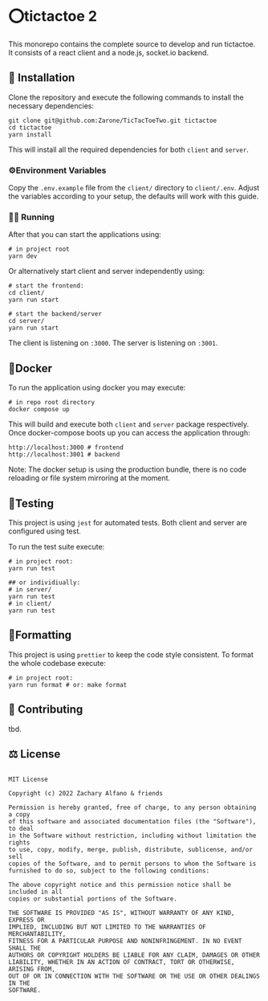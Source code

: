 # ⭕️tictactoe 2

This monorepo contains the complete source to develop and run tictactoe.
It consists of a react client and a node.js, socket.io backend.

## 💾 Installation

Clone the repository and execute the following commands to install the necessary dependencies:

```shell
git clone git@github.com:Zarone/TicTacToeTwo.git tictactoe
cd tictactoe
yarn install
```

This will install all the required dependencies for both `client` and `server`.

### ⚙️Environment Variables

Copy the `.env.example` file from the `client/` directory to `client/.env`.
Adjust the variables according to your setup, the defaults will work with this guide.

### 🏃‍♀️ Running
After that you can start the applications using:

```shell
# in project root
yarn dev
```

Or alternatively start client and server independently using:

```shell
# start the frontend:
cd client/
yarn run start

# start the backend/server
cd server/
yarn run start
```

The client is listening on `:3000`. The server is listening on `:3001`.

## 🐳Docker

To run the application using docker you may execute:

```shell
# in repo root directory
docker compose up
```

This will build and execute both `client` and `server` package respectively.
Once docker-compose boots up you can access the application through:

```shell
http://localhost:3000 # frontend
http://localhost:3001 # backend
```

Note: The docker setup is using the production bundle, there is no code reloading or file system mirroring at the moment.

## 🧪Testing

This project is using `jest` for automated tests. Both client and server are configured using test.

To run the test suite execute:

```shell
# in project root:
yarn run test

## or individiually:
# in server/
yarn run test
# in client/
yarn run test
```

## 🧹Formatting

This project is using `prettier` to keep the code style consistent.
To format the whole codebase execute:

```shell
# in project root:
yarn run format # or: make format
```

## 👥 Contributing

tbd.

## ⚖️️ License

```

MIT License

Copyright (c) 2022 Zachary Alfano & friends

Permission is hereby granted, free of charge, to any person obtaining a copy
of this software and associated documentation files (the "Software"), to deal
in the Software without restriction, including without limitation the rights
to use, copy, modify, merge, publish, distribute, sublicense, and/or sell
copies of the Software, and to permit persons to whom the Software is
furnished to do so, subject to the following conditions:

The above copyright notice and this permission notice shall be included in all
copies or substantial portions of the Software.

THE SOFTWARE IS PROVIDED "AS IS", WITHOUT WARRANTY OF ANY KIND, EXPRESS OR
IMPLIED, INCLUDING BUT NOT LIMITED TO THE WARRANTIES OF MERCHANTABILITY,
FITNESS FOR A PARTICULAR PURPOSE AND NONINFRINGEMENT. IN NO EVENT SHALL THE
AUTHORS OR COPYRIGHT HOLDERS BE LIABLE FOR ANY CLAIM, DAMAGES OR OTHER
LIABILITY, WHETHER IN AN ACTION OF CONTRACT, TORT OR OTHERWISE, ARISING FROM,
OUT OF OR IN CONNECTION WITH THE SOFTWARE OR THE USE OR OTHER DEALINGS IN THE
SOFTWARE.

```
